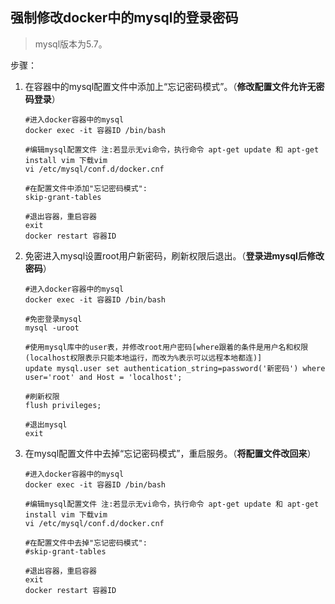 ## 强制修改docker中的mysql的登录密码

> mysql版本为5.7。

步骤：

1. 在容器中的mysql配置文件中添加上“忘记密码模式”。（**修改配置文件允许无密码登录**）

   ```mysql
   #进入docker容器中的mysql
   docker exec -it 容器ID /bin/bash
   
   #编辑mysql配置文件 注:若显示无vi命令，执行命令 apt-get update 和 apt-get install vim 下载vim
   vi /etc/mysql/conf.d/docker.cnf
   
   #在配置文件中添加"忘记密码模式":
   skip-grant-tables
   
   #退出容器，重启容器
   exit
   docker restart 容器ID
   ```

2. 免密进入mysql设置root用户新密码，刷新权限后退出。（**登录进mysql后修改密码**）

   ```mysql
   #进入docker容器中的mysql
   docker exec -it 容器ID /bin/bash
   
   #免密登录mysql
   mysql -uroot
   
   #使用mysql库中的user表，并修改root用户密码[where跟着的条件是用户名和权限(localhost权限表示只能本地运行，而改为%表示可以远程本地都连)]
   update mysql.user set authentication_string=password('新密码') where user='root' and Host = 'localhost';
   
   #刷新权限
   flush privileges;
   
   #退出mysql
   exit
   ```

3. 在mysql配置文件中去掉“忘记密码模式”，重启服务。（**将配置文件改回来**）

   ```mysql
   #进入docker容器中的mysql
   docker exec -it 容器ID /bin/bash
   
   #编辑mysql配置文件 注:若显示无vi命令，执行命令 apt-get update 和 apt-get install vim 下载vim
   vi /etc/mysql/conf.d/docker.cnf
   
   #在配置文件中去掉"忘记密码模式":
   #skip-grant-tables
   
   #退出容器，重启容器
   exit
   docker restart 容器ID
   ```

   

